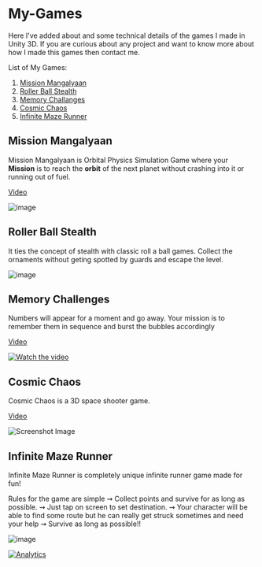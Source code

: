 
# My-Games

Here I've added about and some technical details of the games I made in Unity 3D. If you are curious about any project and want to
know more about how I made this games then contact me.

List of My Games:

 1. [Mission Mangalyaan](https://play.google.com/store/apps/details?id=com.nirav.SRA)
 2. [Roller Ball Stealth](https://play.google.com/store/apps/details?id=com.nirav.rbs)
 3. [Memory Challanges](https://play.google.com/store/apps/details?id=com.nirav.memorychallenge) 
 4. [Cosmic Chaos](https://play.google.com/store/apps/details?id=com.nirav.cc3d)
 5. [Infinite Maze Runner](https://play.google.com/store/apps/details?id=com.nirav.imr)

## Mission Mangalyaan

Mission Mangalyaan is Orbital Physics Simulation Game where your **Mission** is to reach the **orbit** of the next planet without crashing into it or running out of fuel.

[Video](https://youtu.be/E_GDblIpf54?si=6ctmzgofKdXY69gI) 

![image](https://user-images.githubusercontent.com/77914957/111795517-47e8d500-88ed-11eb-8485-f05a1696cba7.png)


## Roller Ball Stealth
It ties the concept of stealth with classic roll a ball games.
Collect the ornaments without geting spotted by guards and escape the level.


![image](https://user-images.githubusercontent.com/77914957/111795594-5c2cd200-88ed-11eb-8ae5-8f0e2829836f.png)


## Memory Challenges

Numbers will appear for a moment and go away. Your mission is to remember them in sequence and burst the bubbles accordingly

[Video](https://youtu.be/t-jZlEnUwm0?si=zji9tS2SvhsRCG8K)

[![Watch the video](https://user-images.githubusercontent.com/77914957/111761048-70f56f80-88c5-11eb-8cd8-cadd18bdeb69.png)](https://youtu.be/t-jZlEnUwm0)

## Cosmic Chaos

Cosmic Chaos is a 3D space shooter game.

[Video](https://youtu.be/jMh9Fm8CS3g?si=N38YCG2DQZ75j9Qy)

![Screenshot Image](https://play-lh.googleusercontent.com/DzDxpKQsCHnlBzcbjB3Q_wcocp6AITbH91vsJY5a1kEpCUSF0Xzo7mnSqfxsjFhxF23c=w720-h310)

## Infinite Maze Runner

Infinite Maze Runner is completely unique infinite runner game made for fun!

Rules for the game are simple
⇝ Collect points and survive for as long as possible.
⇝ Just tap on screen to set destination.
⇝ Your character will be able to find some route but he can really get struck sometimes and need your help
⇝ Survive as long as possible!!

![image](https://user-images.githubusercontent.com/77914957/111792795-9cd71c00-88ea-11eb-9a23-484d936b8119.png)

[![Analytics](https://ga-beacon.appspot.com/UA-194674913-1/my-games)](https://github.com/Nirav-Madhani)
